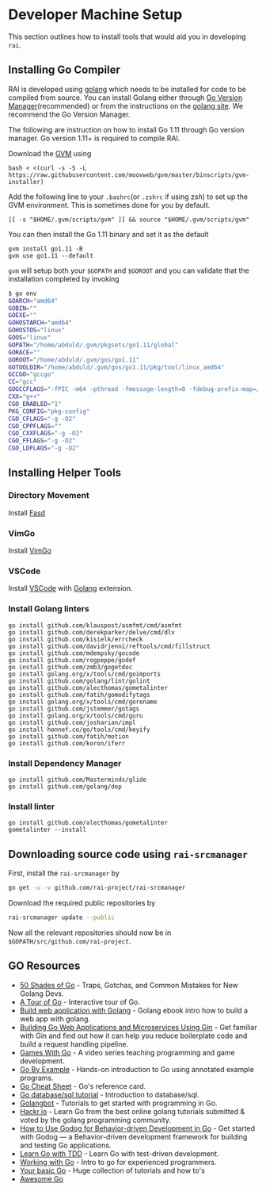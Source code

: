 # Developer Machine Setup

This section outlines how to install tools that would aid you in developing `rai`.

## Installing Go Compiler

RAI is developed using [golang](https://golang.org/) which needs to be installed for code to be compiled from source.
You can install Golang either through [Go Version Manager](https://github.com/moovweb/gvm)(recommended) or from the instructions on the [golang site](https://golang.org/). We recommend the Go Version Manager.

The following are instruction on how to install Go 1.11 through Go version manager.
Go version 1.11+ is required to compile RAI.

Download the [GVM](https://github.com/moovweb/gvm) using

```
bash < <(curl -s -S -L https://raw.githubusercontent.com/moovweb/gvm/master/binscripts/gvm-installer)
```

Add the following line to your `.bashrc`(or `.zshrc` if using zsh) to set up the GVM environment.
This is sometimes done for you by default.

```
[[ -s "$HOME/.gvm/scripts/gvm" ]] && source "$HOME/.gvm/scripts/gvm"
```

You can then install the Go 1.11 binary and set it as the default

```
gvm install go1.11 -B
gvm use go1.11 --default
```

`gvm` will setup both your `$GOPATH` and `$GOROOT` and you can validate that the installation completed by invoking

```sh
$ go env
GOARCH="amd64"
GOBIN=""
GOEXE=""
GOHOSTARCH="amd64"
GOHOSTOS="linux"
GOOS="linux"
GOPATH="/home/abduld/.gvm/pkgsets/go1.11/global"
GORACE=""
GOROOT="/home/abduld/.gvm/gos/go1.11"
GOTOOLDIR="/home/abduld/.gvm/gos/go1.11/pkg/tool/linux_amd64"
GCCGO="gccgo"
CC="gcc"
GOGCCFLAGS="-fPIC -m64 -pthread -fmessage-length=0 -fdebug-prefix-map=/tmp/go-build917072201=/tmp/go-build -gno-record-gcc-switches"
CXX="g++"
CGO_ENABLED="1"
PKG_CONFIG="pkg-config"
CGO_CFLAGS="-g -O2"
CGO_CPPFLAGS=""
CGO_CXXFLAGS="-g -O2"
CGO_FFLAGS="-g -O2"
CGO_LDFLAGS="-g -O2"
```

## Installing Helper Tools

### Directory Movement

Install [Fasd](https://github.com/clvv/fasd)

### VimGo

Install [VimGo](https://github.com/fatih/vim-go)

### VSCode

Install [VSCode](https://code.visualstudio.com/) with [Golang](https://marketplace.visualstudio.com/items?itemName=ms-vscode.Go) extension.

### Install Golang linters

```
go install github.com/klauspost/asmfmt/cmd/asmfmt
go install github.com/derekparker/delve/cmd/dlv
go install github.com/kisielk/errcheck
go install github.com/davidrjenni/reftools/cmd/fillstruct
go install github.com/mdempsky/gocode
go install github.com/rogpeppe/godef
go install github.com/zmb3/gogetdoc
go install golang.org/x/tools/cmd/goimports
go install github.com/golang/lint/golint
go install github.com/alecthomas/gometalinter
go install github.com/fatih/gomodifytags
go install golang.org/x/tools/cmd/gorename
go install github.com/jstemmer/gotags
go install golang.org/x/tools/cmd/guru
go install github.com/josharian/impl
go install honnef.co/go/tools/cmd/keyify
go install github.com/fatih/motion
go install github.com/koron/iferr
```

### Install Dependency Manager

```
go install github.com/Masterminds/glide
go install github.com/golang/dep
```

### Install linter

```
go install github.com/alecthomas/gometalinter
gometalinter --install
```

## Downloading source code using `rai-srcmanager`

First, install the `rai-srcmanager` by

```sh
go get -u -v github.com/rai-project/rai-srcmanager
```

Download the required public repositories by

```sh
rai-srcmanager update --public
```

Now all the relevant repositories should now be in `$GOPATH/src/github.com/rai-project`.

## GO Resources


* [50 Shades of Go](http://devs.cloudimmunity.com/gotchas-and-common-mistakes-in-go-golang/) - Traps, Gotchas, and Common Mistakes for New Golang Devs.
* [A Tour of Go](http://tour.golang.org/) - Interactive tour of Go.
* [Build web application with Golang](https://github.com/astaxie/build-web-application-with-golang) - Golang ebook intro how to build a web app with golang.
* [Building Go Web Applications and Microservices Using Gin](https://semaphoreci.com/community/tutorials/building-go-web-applications-and-microservices-using-gin) - Get familiar with Gin and find out how it can help you reduce boilerplate code and build a request handling pipeline.
* [Games With Go](http://gameswithgo.org/) - A video series teaching programming and game development.
* [Go By Example](https://gobyexample.com/) - Hands-on introduction to Go using annotated example programs.
* [Go Cheat Sheet](https://github.com/a8m/go-lang-cheat-sheet) - Go's reference card.
* [Go database/sql tutorial](http://go-database-sql.org/) - Introduction to database/sql.
* [Golangbot](https://golangbot.com/learn-golang-series/) - Tutorials to get started with programming in Go.
* [Hackr.io](https://hackr.io/tutorials/learn-golang) - Learn Go from the best online golang tutorials submitted & voted by the golang programming community.
* [How to Use Godog for Behavior-driven Development in Go](https://semaphoreci.com/community/tutorials/how-to-use-godog-for-behavior-driven-development-in-go) - Get started with Godog — a Behavior-driven development framework for building and testing Go applications.
* [Learn Go with TDD](https://github.com/quii/learn-go-with-tests) - Learn Go with test-driven development.
* [Working with Go](https://github.com/mkaz/working-with-go) - Intro to go for experienced programmers.
* [Your basic Go](http://yourbasic.org/golang) - Huge collection of tutorials and how to's
* [Awesome Go](https://github.com/avelino/awesome-go)
